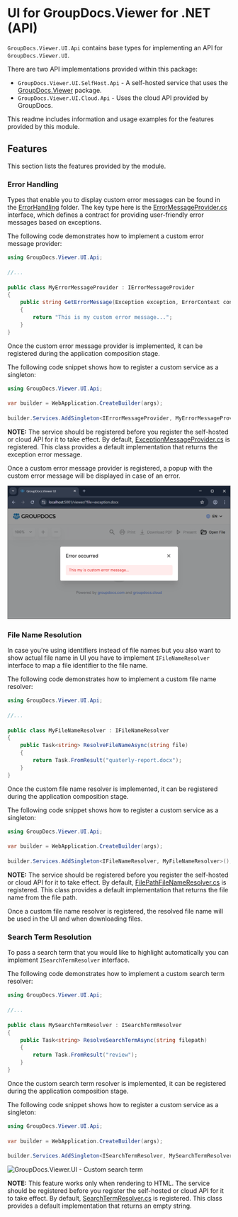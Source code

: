 # UI for GroupDocs.Viewer for .NET (API)

`GroupDocs.Viewer.UI.Api` contains base types for implementing an API for `GroupDocs.Viewer.UI`.

There are two API implementations provided within this package:

* `GroupDocs.Viewer.UI.SelfHost.Api` - A self-hosted service that uses the 
  [GroupDocs.Viewer](https://www.nuget.org/packages/groupdocs.viewer) package.
* `GroupDocs.Viewer.UI.Cloud.Api` - Uses the cloud API provided by GroupDocs.

This readme includes information and usage examples for the features provided by this module.

## Features

This section lists the features provided by the module.

### Error Handling

Types that enable you to display custom error messages can be found in the [ErrorHandling](./ErrorHandling) folder.
The key type here is the [ErrorMessageProvider.cs](./ErrorHandling/ErrorMessageProvider.cs) interface, which defines a contract for providing user-friendly error messages based on exceptions.

The following code demonstrates how to implement a custom error message provider:

```cs
using GroupDocs.Viewer.UI.Api;

//...

public class MyErrorMessageProvider : IErrorMessageProvider
{
    public string GetErrorMessage(Exception exception, ErrorContext context)
    {
        return "This is my custom error message...";
    }
}
```

Once the custom error message provider is implemented, it can be registered during the application composition stage.

The following code snippet shows how to register a custom service as a singleton:

```cs
using GroupDocs.Viewer.UI.Api;

var builder = WebApplication.CreateBuilder(args);

builder.Services.AddSingleton<IErrorMessageProvider, MyErrorMessageProvider>();
```

**NOTE:** The service should be registered before you register the self-hosted or cloud API for it to take effect. By default, [ExceptionMessageProvider.cs](./ErrorHandling/ExceptionMessageProvider.cs) is registered.
This class provides a default implementation that returns the exception error message.

Once a custom error message provider is registered, a popup with the custom error message will be displayed in case of an error.

![GroupDocs.Viewer.UI - Custom error message](https://raw.githubusercontent.com/groupdocs-viewer/groupdocs-viewer.github.io/master/resources/image/ui/custom-error-message.png)

### File Name Resolution

In case you're using identifiers instead of file names but you also want to show actual file name in UI you have to implement `IFileNameResolver` interface to map a file identifier to the file name.

The following code demonstrates how to implement a custom file name resolver:

```cs
using GroupDocs.Viewer.UI.Api;

//...

public class MyFileNameResolver : IFileNameResolver
{
    public Task<string> ResolveFileNameAsync(string file)
    {
        return Task.FromResult("quaterly-report.docx");
    }
}
```

Once the custom file name resolver is implemented, it can be registered during the application composition stage.

The following code snippet shows how to register a custom service as a singleton:

```cs
using GroupDocs.Viewer.UI.Api;

var builder = WebApplication.CreateBuilder(args);

builder.Services.AddSingleton<IFileNameResolver, MyFileNameResolver>();
```

**NOTE:** The service should be registered before you register the self-hosted or cloud API for it to take effect. By default, [FilePathFileNameResolver.cs](./FileNameResolution/Implementation/FilePathFileNameResolver.cs) is registered.
This class provides a default implementation that returns the file name from the file path.

Once a custom file name resolver is registered, the resolved file name will be used in the UI and when downloading files.

### Search Term Resolution

To pass a search term that you would like to highlight automatically you can implement `ISearchTermResolver` interface. 

The following code demonstrates how to implement a custom search term resolver:

```cs
using GroupDocs.Viewer.UI.Api;

//...

public class MySearchTermResolver : ISearchTermResolver
{
    public Task<string> ResolveSearchTermAsync(string filepath)
    {
        return Task.FromResult("review");
    }
}
```

Once the custom search term resolver is implemented, it can be registered during the application composition stage.

The following code snippet shows how to register a custom service as a singleton:

```cs
using GroupDocs.Viewer.UI.Api;

var builder = WebApplication.CreateBuilder(args);

builder.Services.AddSingleton<ISearchTermResolver, MySearchTermResolver>();
```

![GroupDocs.Viewer.UI - Custom search term](https://raw.githubusercontent.com/groupdocs-viewer/groupdocs-viewer.github.io/master/resources/image/ui/custom-search-term.png)

**NOTE:** This feature works only when rendering to HTML. The service should be registered before you register the self-hosted or cloud API for it to take effect. By default, [SearchTermResolver.cs](./SearchTermResolution/Implementation/SearchTermResolver.cs) is registered. This class provides a default implementation that returns an empty string.

